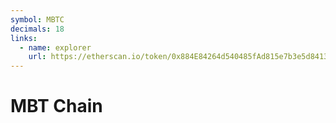 ```yaml
---
symbol: MBTC
decimals: 18
links:
  - name: explorer
    url: https://etherscan.io/token/0x884E84264d540485fAd815e7b3e5d8413CF76bD9
---
```


# MBT Chain
